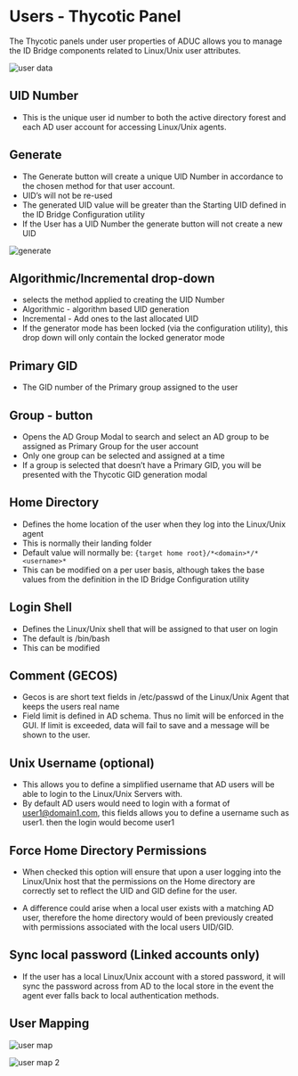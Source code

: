[title]: # (Users)
[tags]: # (panel)
[priority]: # (13)
# Users - Thycotic Panel

The Thycotic panels under user properties of ADUC allows you to manage the ID Bridge components related to Linux/Unix user attributes.

![user data](images/user-data.png "Thycotic User Data tab in MMC")

## UID Number

* This is the unique user id number to both the active directory forest and each AD user account for accessing Linux/Unix agents.

## Generate

* The Generate button will create a unique UID Number in accordance to the chosen method for that user account.
* UID’s will not be re-used
* The generated UID value will be greater than the Starting UID defined in the ID Bridge Configuration utility
* If the User has a UID Number the generate button will not create a new UID

![generate](images/generate.png "User Data tab - Generate User")

## Algorithmic/Incremental drop-down

* selects the method applied to creating the UID Number
* Algorithmic - algorithm based UID generation
* Incremental - Add ones to the last allocated UID
* If the generator mode has been locked (via the configuration utility), this drop down will only contain the locked generator mode

## Primary GID

* The GID number of the Primary group assigned to the user

## Group - button

* Opens the AD Group Modal to search and select an AD group to be assigned as Primary Group for the user account
* Only one group can be selected and assigned at a time
* If a group is selected that doesn’t have a Primary GID, you will be presented with the Thycotic GID generation modal

## Home Directory

* Defines the home location of the user when they log into the Linux/Unix agent
* This is normally their landing folder
* Default value will normally be: `{target home root}/*<domain>*/*<username>*`
* This can be modified on a per user basis, although takes the base values from the definition in the ID Bridge Configuration utility

## Login Shell

* Defines the Linux/Unix shell that will be assigned to that user on login
* The default is /bin/bash
* This can be modified

## Comment (GECOS)

* Gecos is are short text fields in /etc/passwd of the Linux/Unix Agent that keeps the users real name
* Field limit is defined in AD schema. Thus no limit will be enforced in the GUI. If limit is exceeded, data will fail to save and a message will be shown to the user. 

## Unix Username (optional)

* This allows you to define a simplified username that AD users will be able to login to the Linux/Unix Servers with.
* By default AD users would need to login with a format of <user1@domain1.com>, this fields allows you to define a username such as user1. then the login would become user1

## Force Home Directory Permissions

* When checked this option will ensure that upon a user logging into the Linux/Unix host that the permissions on the Home directory are correctly set to reflect the UID and GID define for the user.

* A difference could arise when a local user exists with a matching AD user, therefore the home directory would of been previously created with permissions associated with the local users UID/GID.

## Sync local password (Linked accounts only)

* If the user has a local Linux/Unix account with a stored password, it will sync the password across from AD to the local store in the event the agent ever falls back to local authentication methods.

## User Mapping

![user map](images/user-map.png "Thycotic User Mapping tab in MMC")

![user map 2](images/user-map-2.png "Thycotic Computer Mapping tab in OS Properties")
